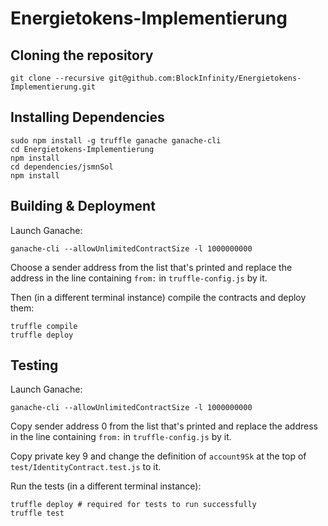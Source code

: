 # Energietokens-Implementierung
## Cloning the repository
    git clone --recursive git@github.com:BlockInfinity/Energietokens-Implementierung.git

## Installing Dependencies
    sudo npm install -g truffle ganache ganache-cli
    cd Energietokens-Implementierung
    npm install
	cd dependencies/jsmnSol
	npm install

## Building & Deployment
Launch Ganache:

    ganache-cli --allowUnlimitedContractSize -l 1000000000

Choose a sender address from the list that's printed and replace the address in the line containing `from:` in `truffle-config.js` by it.

Then (in a different terminal instance) compile the contracts and deploy them:

    truffle compile
    truffle deploy

## Testing
Launch Ganache:

    ganache-cli --allowUnlimitedContractSize -l 1000000000

Copy sender address 0 from the list that's printed and replace the address in the line containing `from:` in `truffle-config.js` by it.

Copy private key 9 and change the definition of `account9Sk` at the top of `test/IdentityContract.test.js` to it.

Run the tests (in a different terminal instance):

    truffle deploy # required for tests to run successfully
    truffle test